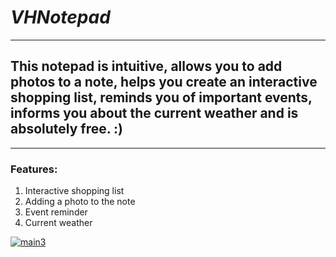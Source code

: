 # ___VHNotepad___

____


## This notepad is intuitive, allows you to add photos to a note, helps you create an interactive shopping list, reminds you of important events, informs you about the current weather and is absolutely free. :)


___

### Features:
1) Interactive shopping list
2) Adding a photo to the note
3) Event reminder
4) Current weather

<a href="https://ibb.co/tDrz27Y"><img src="https://i.ibb.co/5LHkjNs/main3.png" alt="main3" border="0"></a>
